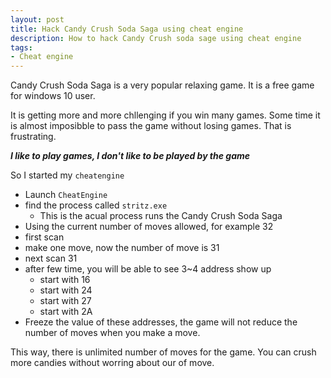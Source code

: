 ```yaml
---
layout: post
title: Hack Candy Crush Soda Saga using cheat engine
description: How to hack Candy Crush soda sage using cheat engine
tags: 
- Cheat engine
---
```


Candy Crush Soda Saga is a very popular relaxing game. It is a free game for windows 10 user.

It is getting more and more chllenging if you win many games. Some time it is almost imposibble to pass the game without losing games. That is frustrating. 

***I like to play games, I don't like to be played by the game***

So I started my `cheatengine`

- Launch `CheatEngine`
- find the process called `stritz.exe`
  - This is the acual process runs the Candy Crush Soda Saga
- Using the current number of moves allowed, for example 32
- first scan
- make one move, now the number of move is 31
- next scan 31
- after few time, you will be able to see 3~4 address show up
  - start with 16
  - start with 24
  - start with 27
  - start with 2A
- Freeze the value of these addresses, the game will not reduce the number of moves when you make a move.

This way, there is unlimited number of moves for the game. You can crush more candies without worring about our of move.

